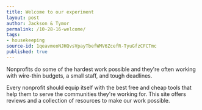 ```yaml
---
title: Welcome to our experiment
layout: post
author: Jackson & Tymor
permalink: /10-28-16-welcome/
tags:
- housekeeping
source-id: 1qeavmeoNJHQvsVpayTbefWMV6ZcefR-TyuGfzCFCTmc
published: true
---
```

Nonprofits do some of the hardest work possible and they're often working with wire-thin budgets, a small staff, and tough deadlines. 

Every nonprofit should equip itself with the best free and cheap tools that help them to serve the communities they're working for. This site offers reviews and a collection of resources to make our work possible.

